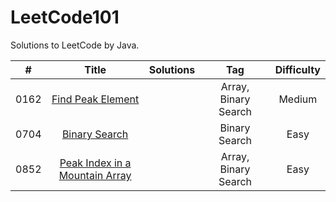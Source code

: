 # LeetCode101
Solutions to LeetCode by Java.

| #      | Title | Solutions | Tag | Difficulty | 
| ---------- | :-----------:  | :-----------: | :-----------:  | :-----------: |
| 0162 | [Find Peak Element](https://leetcode.com/problems/find-peak-element/)| |Array, Binary Search | Medium |
|0704 | [Binary Search](https://leetcode.com/problems/binary-search/) || Binary Search | Easy |
| 0852 | [Peak Index in a Mountain Array](https://leetcode.com/problems/peak-index-in-a-mountain-array/)  | |Array, Binary Search | Easy |
